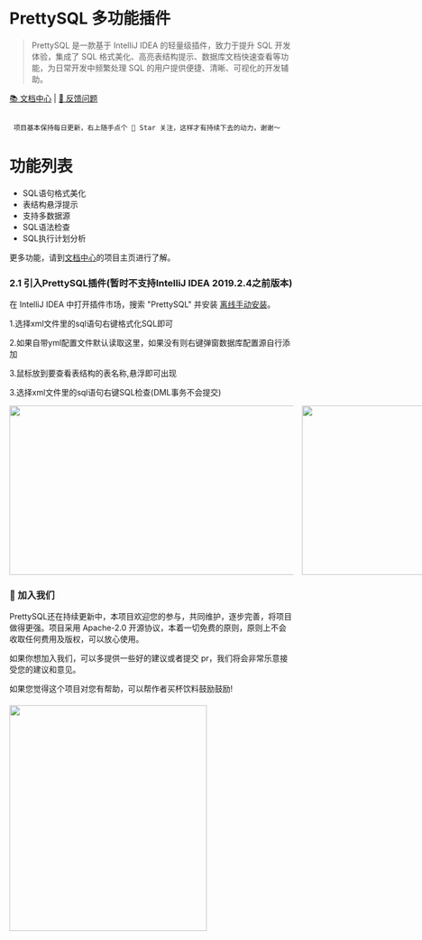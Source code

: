 # PrettySQL 多功能插件

>PrettySQL 是一款基于 IntelliJ IDEA 的轻量级插件，致力于提升 SQL 开发体验，集成了 SQL 格式美化、高亮表结构提示、数据库文档快速查看等功能，为日常开发中频繁处理 SQL 的用户提供便捷、清晰、可视化的开发辅助。

[📚 文档中心](http://czh.znunwm.top/)  | [🐛 反馈问题](https://github.com/SiYuan-2002/PrettySQL/issues)

```

 项目基本保持每日更新，右上随手点个 🌟 Star 关注，这样才有持续下去的动力，谢谢～

```
# 功能列表
- SQL语句格式美化
- 表结构悬浮提示
- 支持多数据源
- SQL语法检查
- SQL执行计划分析

更多功能，请到[文档中心](http://czh.znunwm.top/)的项目主页进行了解。


### 2.1 引入PrettySQL插件(暂时不支持IntelliJ IDEA 2019.2.4之前版本)

在 IntelliJ IDEA 中打开插件市场，搜索 "PrettySQL" 并安装 [离线手动安装](https://github.com/SiYuan-2002/PrettySQL/releases/tag/1.4)。

1.选择xml文件里的sql语句右键格式化SQL即可

2.如果自带yml配置文件默认读取这里，如果没有则右键弹窗数据库配置源自行添加

3.鼠标放到要查看表结构的表名称,悬浮即可出现

3.选择xml文件里的sql语句右键SQL检查(DML事务不会提交)


<div style="display: flex; gap: 15px; align-items: flex-start;">
  <img src="https://znunwm.top/upload/2025/06/50265270-d2d4-47dc-8a6d-799a14ee2024.png" width="800" height="300" />
  <img src="https://znunwm.top/upload/2025/06/0bd6f2af-fb94-4b1e-bf83-490528dfe017.png" width="400" height="300" />
  <img src="https://znunwm.top/upload/2025/06/b66187c2-df51-45d8-84ce-4e83d997c65f.png" width="400" height="300" />
  <img src="https://znunwm.top/upload/2025/06/9fe99aa3-16c2-4bf5-9db0-59c2a3abda2b.png" width="400" height="300" />
  <img src="https://znunwm.top/upload/2025/06/2c772845-48ad-4004-b1a5-3fa523a021ac.png" width="400" height="300" />
  <img src="https://znunwm.top/upload/2025/06/3a869b96-027d-4c1c-ab17-4a5e9ac15c06.png" width="800" height="300" />
 
</div>




### 🎉 加入我们
PrettySQL还在持续更新中，本项目欢迎您的参与，共同维护，逐步完善，将项目做得更强。项目采用 Apache-2.0 开源协议，本着一切免费的原则，原则上不会收取任何费用及版权，可以放心使用。

如果你想加入我们，可以多提供一些好的建议或者提交 pr，我们将会非常乐意接受您的建议和意见。



如果您觉得这个项目对您有帮助，可以帮作者买杯饮料鼓励鼓励!

<div style="display: flex; gap: 15px; align-items: flex-start; margin-top: 20px;">
  <img src="https://znunwm.top/upload/2025/06/8238FF3AA44B75D07E56D155B41F9613.jpg" width="350" height="400" />
</div>








